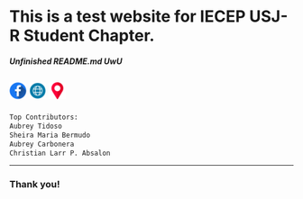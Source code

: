 # This is a test website for IECEP USJ-R Student Chapter.
#### _Unfinished README.md UwU_
[<img alt="IECEP - USJ-R STUDENT CHAPTER FB Page" width="30px" src="images/facebook.png" />](https://www.facebook.com/usjr.iecep) [<img alt="IECEP - USJ-R STUDENT CHAPTER Website" width="30px" src="images/browser.png" />](https://iecep-usj-r.github.io/iecep/) [<img alt="IECEP - USJ-R STUDENT CHAPTER Location" width="30px" src="images/placeholder.png" />](https://goo.gl/maps/sr2Yky2tYPuAyQob8)
----
```
Top Contributors:
Aubrey Tidoso
Sheira Maria Bermudo
Aubrey Carbonera
Christian Larr P. Absalon
```
----

### Thank you!
